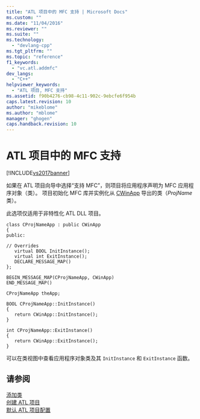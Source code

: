 ```yaml
---
title: "ATL 项目中的 MFC 支持 | Microsoft Docs"
ms.custom: ""
ms.date: "11/04/2016"
ms.reviewer: ""
ms.suite: ""
ms.technology: 
  - "devlang-cpp"
ms.tgt_pltfrm: ""
ms.topic: "reference"
f1_keywords: 
  - "vc.atl.addmfc"
dev_langs: 
  - "C++"
helpviewer_keywords: 
  - "ATL 项目, MFC 支持"
ms.assetid: f90b4276-cb98-4c11-902c-9ebcfe6f954b
caps.latest.revision: 10
author: "mikeblome"
ms.author: "mblome"
manager: "ghogen"
caps.handback.revision: 10
---
```

# ATL 项目中的 MFC 支持
[!INCLUDE[vs2017banner](../../assembler/inline/includes/vs2017banner.md)]

如果在 ATL 项目向导中选择“支持 MFC”，则项目将应用程序声明为 MFC 应用程序对象（类）。  项目初始化 MFC 库并实例化从 [CWinApp](../../mfc/reference/cwinapp-class.md) 导出的类（*ProjName* 类）。  
  
 此选项仅适用于非特性化 ATL DLL 项目。  
  
```  
class CProjNameApp : public CWinApp  
{  
public:  
  
// Overrides  
   virtual BOOL InitInstance();  
   virtual int ExitInstance();  
   DECLARE_MESSAGE_MAP()  
};  
  
BEGIN_MESSAGE_MAP(CProjNameApp, CWinApp)  
END_MESSAGE_MAP()  
  
CProjNameApp theApp;  
  
BOOL CProjNameApp::InitInstance()  
{  
   return CWinApp::InitInstance();  
}  
  
int CProjNameApp::ExitInstance()  
{  
   return CWinApp::ExitInstance();  
}  
```  
  
 可以在类视图中查看应用程序对象类及其 `InitInstance` 和 `ExitInstance` 函数。  
  
## 请参阅  
 [添加类](../../ide/adding-a-class-visual-cpp.md)   
 [创建 ATL 项目](../../atl/reference/creating-an-atl-project.md)   
 [默认 ATL 项目配置](../../atl/reference/default-atl-project-configurations.md)